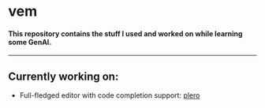 # vem
#### This repository contains the stuff I used and worked on while learning some GenAI.
---
## Currently working on:

- Full-fledged editor with code completion support: [plero](https://github.com/zen-zap/plero)
